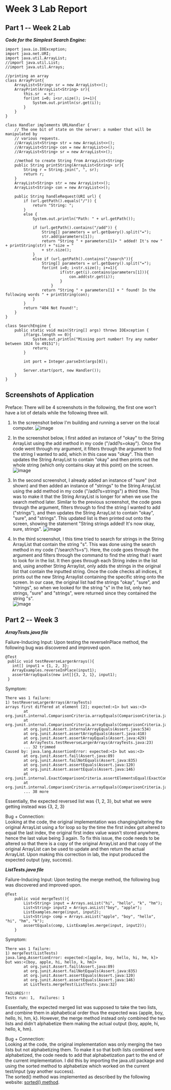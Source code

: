 # Week 3 Lab Report 

## Part 1 -- Week 2 Lab 

***Code for the Simplest Search Engine:***
```
import java.io.IOException;
import java.net.URI;
import java.util.ArrayList;
//import java.util.List;
//import java.util.Arrays;

//printing an array 
class ArrayPrint{
    ArrayList<String> sr = new ArrayList<>();  
    ArrayPrint(ArrayList<String> sr){
        this.sr  = sr; 
        for(int i=0; i<sr.size(); i+=1){
            System.out.println(sr.get(i));
        }
    }
}

class Handler implements URLHandler {
    // The one bit of state on the server: a number that will be manipulated by
    // various requests.
    //ArrayList<String> str = new ArrayList<>(); 
    //ArrayList<String> con = new ArrayList<>(); 
    //ArrayList<String> sr = new ArrayList<>(); 
   
    //method to create String from ArrayList<String> 
    public String printString(ArrayList<String> sr){
        String r = String.join(", ", sr); 
        return r; 
    }
    ArrayList<String> str = new ArrayList<>();
    ArrayList<String> con = new ArrayList<>();
    
    public String handleRequest(URI url) {
        if (url.getPath().equals("/")) {
            return "String: ";
        }
        else {
            System.out.println("Path: " + url.getPath());
            
            if (url.getPath().contains("/add")) {
                String[] parameters = url.getQuery().split("=");
                str.add(parameters[1]);
                return "String " + parameters[1]+ " added! It's now " + printString(str) + "size = " 
                + str.size();       
            } 
            else if (url.getPath().contains("/search")){
                String[] parameters = url.getQuery().split("="); 
                for(int i=0; i<str.size(); i+=1){
                        if(str.get(i).contains(parameters[1])){
                            con.add(str.get(i)); 
                        }
                    }
                return "String " + parameters[1] + " found! In the following words " + printString(con); 
            }
        }
        return "404 Not Found!";
    }
}

class SearchEngine {
    public static void main(String[] args) throws IOException {
        if(args.length == 0){
            System.out.println("Missing port number! Try any number between 1024 to 49151");
            return;
        }

        int port = Integer.parseInt(args[0]);

        Server.start(port, new Handler());
    }
}
```

## Screenshots of Application

Preface: There will be 4 screenshots in the following, the first one won't have a lot of details while the following three will. 
 1. In the screenshot below I'm building and running a server on the local computer. 
![image](setup1.png)


2. In the screenshot below, I first added an instance of "okay" to the String ArrayList using the add method in my code ("/add?s=okay"). Once the code went through my argument, it filters through the argument to find the string I wanted to add, which in this case was "okay". This then updates the String ArrayList to contain "okay" and then prints out the whole string (which only contains okay at this point) on the screen. 
![image](okayadded.png)
    
 
3. In the second screenshot, I already added an instance of "sure" (not shown) and then added an instance of "strings" to the String ArrayList using the add method in my code ("/add?s=strings") a third time. This was to make it that the String ArrayList is longer for when we use the search method later. Similar to the previous screenshot, the code goes through the argument, filters through to find the string I wanted to add ("strings"), and then updates the String ArrayList to contain "okay", "sure", and "strings". This updated list is then printed out onto the screen, showing the statement "String strings added! It's now okay, sure, strings". 
![image](3stringsadded.png)


4. In the third screenshot, I this time tried to search for strings in the String ArrayList that contain the string "s". This was done using the search method in my code ("/search?s=s"). Here, the code goes through the argument and filters through the command to find the string that I want to look for in the list. It then goes through each String index in the list and, using another String Arraylist, only adds the strings in the original list that contain the inputted string. Once the code checks all indices, it prints out the new String Arraylist containing the specific string onto the screen. In our case, the original list had the strings "okay", "sure", and "strings", so when we looked for the string "s" in the list, only two strings, "sure" and "strings", were returned since they contained the string "s".  
![image](searchcalled.png)



## Part 2 -- Week 3 

***ArrayTests.java file***
 
Failure-Inducing Input: 
Upon testing the reverseInPlace method, the following bug was discovered and improved upon. 
```
@Test
 public void testReverseLargerArrays(){
   int[] input1 = {1, 2, 3};
   ArrayExamples.reverseInPlace(input1);
   assertArrayEquals(new int[]{3, 2, 1}, input1);
 }
 ```

Symptom: 
```
There was 1 failure:
1) testReverseLargerArrays(ArrayTests)
arrays first differed at element [2]; expected:<1> but was:<3>
        at org.junit.internal.ComparisonCriteria.arrayEquals(ComparisonCriteria.java:78)
        at org.junit.internal.ComparisonCriteria.arrayEquals(ComparisonCriteria.java:28)
        at org.junit.Assert.internalArrayEquals(Assert.java:534)
        at org.junit.Assert.assertArrayEquals(Assert.java:418)
        at org.junit.Assert.assertArrayEquals(Assert.java:429)
        at ArrayTests.testReverseLargerArrays(ArrayTests.java:23)
        ... 32 trimmed
Caused by: java.lang.AssertionError: expected:<1> but was:<3>
        at org.junit.Assert.fail(Assert.java:89)
        at org.junit.Assert.failNotEquals(Assert.java:835)
        at org.junit.Assert.assertEquals(Assert.java:120)
        at org.junit.Assert.assertEquals(Assert.java:146)
        at org.junit.internal.ExactComparisonCriteria.assertElementsEqual(ExactComparisonCriteria.java:8)
        at org.junit.internal.ComparisonCriteria.arrayEquals(ComparisonCriteria.java:76)
        ... 38 more
```

Essentially, the expected reversed list was {1, 2, 3}, but what we were getting instead was {3, 2, 3} 

Bug + Connection: \
Looking at the code, the original implementation was changing/altering the original ArrayList using a for loop so by the time the first index got altered to equal the last index, the original first index value wasn't stored anywhere, hence the last value being 3 again. To fix this issue, the code needs to be altered so that there is a copy of the original ArrayList and that copy of the original ArrayList can be used to update and then return the actual ArrayList. Upon making this correction in lab, the input produced the expected output (yay, success). 


***ListTests.java file***

Failure-Inducing Input: 
Upon testing the merge method, the following bug was discovered and improved upon. 
```
@Test
    public void mergeTest(){
        List<String> input = Arrays.asList("hi", "hello", "k", "hm");
        List<String> input2 = Arrays.asList("boy", "apple"); 
        ListExamples.merge(input, input2);
        List<String> comp = Arrays.asList("apple", "boy", "hello", "hi", "hm", "k"); 
        assertEquals(comp, ListExamples.merge(input, input2)); 
    }
```

Symptom: 
```
There was 1 failure:
1) mergeTest(ListTests)
java.lang.AssertionError: expected:<[apple, boy, hello, hi, hm, k]> but was:<[boy, apple, hi, hello, k, hm]>
        at org.junit.Assert.fail(Assert.java:89)
        at org.junit.Assert.failNotEquals(Assert.java:835)
        at org.junit.Assert.assertEquals(Assert.java:120)
        at org.junit.Assert.assertEquals(Assert.java:146)
        at ListTests.mergeTest(ListTests.java:32)

FAILURES!!!
Tests run: 1,  Failures: 1
```

Essentially, the expected merged list was supposed to take the two lists, and combine them in alphabetical order thus the expected was {apple, boy, hello, hi, hm, k}. However, the merge method instead only combined the two lists and didn't alphabetize them making the actual output {boy, apple, hi, hello, k, hm}. 

Bug + Connection: \
Looking at the code, the original implementation was only merging the two lists but not alphabetizing them. To make it so that both lists combined were alphabetized, the code needs to add that alphabetization part to the end of the current implementation. I did this by importing the java.util package and using the sorted method to alphabetize which worked on the current test/input (yay another success). \
The sorted() method was implemented as described by the following website: [sorted() method](https://www.javatpoint.com/how-to-sort-a-list-in-java). 